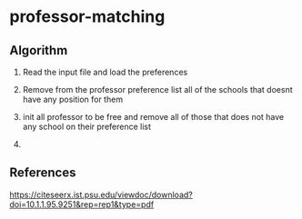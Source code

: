 # professor-matching

## Algorithm

1. Read the input file and load the preferences

2. Remove from the professor preference list all of the schools that doesnt have any position for them

3. init all professor to be free and remove all of those that does not have any school on their preference list

4. 

## References

https://citeseerx.ist.psu.edu/viewdoc/download?doi=10.1.1.95.9251&rep=rep1&type=pdf